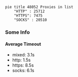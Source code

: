 
```mermaid
pie title 48052 Proxies in list
    "HTTP" : 25712
    "HTTPS": 7475
    "SOCKS" : 20510
```

### Some Info
#### Average Timeout

- mixed: 3.1s
- http: 1.5s
- https: 8.5s
- socks: 6.1s